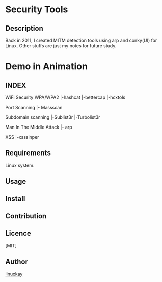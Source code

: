 # Security Tools 

## Description
Back in 2011, I created MITM detection tools using arp and conky(UI) for Linux. Other stuffs are just my notes for future study.
# Demo in Animation

## INDEX

WiFi Security WPA/WPA2
|-hashcat
|-bettercap
|-hcxtols

Port Scanning
|- Massscan

Subdomain scanning
|-Sublist3r
|-Turbolist3r

Man In The Middle Attack
|- arp

XSS 
|-xsssinper
## Requirements
Linux system.

## Usage

## Install

## Contribution

## Licence
[MIT]

## Author

[linuxkay](https://github.com/linuxkay)

